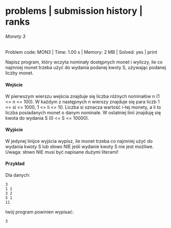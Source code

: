 # problems | submission history | ranks
###### Monety 3
Problem code: MON3 | Time: 1.00 s | Memory: 2 MB | Solved: yes | print

Napisz program, który wczyta nominały dostępnych monet i wyliczy, ile co najmniej monet trzeba użyć do wydania podanej kwoty S, używając podanej liczby monet.

#### Wejście
W pierwszym wierszu wejścia znajduje się liczba różnych nominałów n (1 <= n <= 100). W każdym z następnych n wierszy znajduje się para liczb 1 <= si <= 1000, 1 <= li <= 10. Liczba si oznacza wartość i-tej monety, a li to liczba posiadanych monet o danym nominale. W ostatniej linii znajduję się kwota do wydania S (0 <= S <= 10000).

#### Wyjście
W jedynej linijce wyjścia wypisz, ile monet trzeba co najmniej użyć do wydania kwoty S lub słowo NIE jeśli wydanie kwoty S nie jest możliwe. Uwaga: słowo NIE musi być napisane dużymi literami!

#### Przykład
Dla danych:

```
3
1 1
3 2
5 1
11
```

twój program powinien wypisać:

```
3
```
